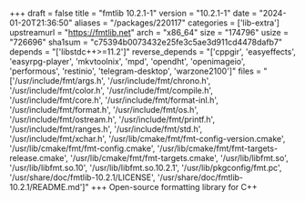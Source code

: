 +++
draft = false
title = "fmtlib 10.2.1-1"
version = "10.2.1-1"
date = "2024-01-20T21:36:50"
aliases = "/packages/220117"
categories = ['lib-extra']
upstreamurl = "https://fmtlib.net"
arch = "x86_64"
size = "174796"
usize = "726696"
sha1sum = "c75394b0073432e25fe3c5ae3d911cd4478dafb7"
depends = "['libstdc++>=11.2']"
reverse_depends = "['cppgir', 'easyeffects', 'easyrpg-player', 'mkvtoolnix', 'mpd', 'opendht', 'openimageio', 'performous', 'restinio', 'telegram-desktop', 'warzone2100']"
files = "['/usr/include/fmt/args.h', '/usr/include/fmt/chrono.h', '/usr/include/fmt/color.h', '/usr/include/fmt/compile.h', '/usr/include/fmt/core.h', '/usr/include/fmt/format-inl.h', '/usr/include/fmt/format.h', '/usr/include/fmt/os.h', '/usr/include/fmt/ostream.h', '/usr/include/fmt/printf.h', '/usr/include/fmt/ranges.h', '/usr/include/fmt/std.h', '/usr/include/fmt/xchar.h', '/usr/lib/cmake/fmt/fmt-config-version.cmake', '/usr/lib/cmake/fmt/fmt-config.cmake', '/usr/lib/cmake/fmt/fmt-targets-release.cmake', '/usr/lib/cmake/fmt/fmt-targets.cmake', '/usr/lib/libfmt.so', '/usr/lib/libfmt.so.10', '/usr/lib/libfmt.so.10.2.1', '/usr/lib/pkgconfig/fmt.pc', '/usr/share/doc/fmtlib-10.2.1/LICENSE', '/usr/share/doc/fmtlib-10.2.1/README.md']"
+++
Open-source formatting library for C++